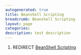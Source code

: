 ```yaml
---
autogenerated: true
title: Beanshell Scripting
breadcrumb: Beanshell Scripting
layout: page
categories: 
description: test description
---
```


1.  REDIRECT [BeanShell Scripting](BeanShell_Scripting)
